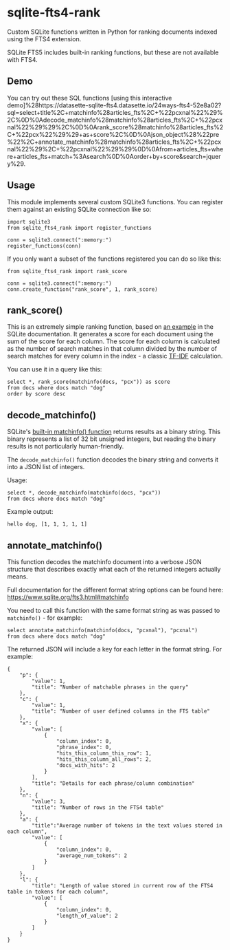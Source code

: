 # sqlite-fts4-rank

Custom SQLite functions written in Python for ranking documents indexed using the FTS4 extension.

SQLite FTS5 includes built-in ranking functions, but these are not available with FTS4.

## Demo

You can try out these SQL functions [using this interactive demo]%28https://datasette-sqlite-fts4.datasette.io/24ways-fts4-52e8a02?sql=select+title%2C+matchinfo%28articles_fts%2C+%22pcxnal%22%29%2C%0D%0Adecode_matchinfo%28matchinfo%28articles_fts%2C+%22pcxnal%22%29%29%2C%0D%0Arank_score%28matchinfo%28articles_fts%2C+%22pcx%22%29%29+as+score%2C%0D%0Ajson_object%28%22pre%22%2C+annotate_matchinfo%28matchinfo%28articles_fts%2C+%22pcxnal%22%29%2C+%22pcxnal%22%29%29%0D%0Afrom+articles_fts+where+articles_fts+match+%3Asearch%0D%0Aorder+by+score&search=jquery%29.

## Usage

This module implements several custom SQLite3 functions. You can register them against an existing SQLite connection like so:

    import sqlite3
    from sqlite_fts4_rank import register_functions

    conn = sqlite3.connect(":memory:")
    register_functions(conn)

If you only want a subset of the functions registered you can do so like this:

    from sqlite_fts4_rank import rank_score

    conn = sqlite3.connect(":memory:")
    conn.create_function("rank_score", 1, rank_score)

## rank_score()

This is an extremely simple ranking function, based on [an example](https://www.sqlite.org/fts3.html#appendix_a) in the SQLite documentation. It generates a score for each document using the sum of the score for each column. The score for each column is calculated as the number of search matches in that column divided by the number of search matches for every column in the index - a classic [TF-IDF](https://en.wikipedia.org/wiki/Tf%E2%80%93idf) calculation.

You can use it in a query like this:

    select *, rank_score(matchinfo(docs, "pcx")) as score
    from docs where docs match "dog"
    order by score desc

## decode_matchinfo()

SQLite's [built-in matchinfo() function](https://www.sqlite.org/fts3.html#matchinfo) returns results as a binary string. This binary represents a list of 32 bit unsigned integers, but reading the binary results is not particularly human-friendly.

The `decode_matchinfo()` function decodes the binary string and converts it into a JSON list of integers.

Usage:

    select *, decode_matchinfo(matchinfo(docs, "pcx"))
    from docs where docs match "dog"

Example output:

    hello dog, [1, 1, 1, 1, 1]

## annotate_matchinfo()

This function decodes the matchinfo document into a verbose JSON structure that describes exactly what each of the returned integers actually means.

Full documentation for the different format string options can be found here: https://www.sqlite.org/fts3.html#matchinfo

You need to call this function with the same format string as was passed to `matchinfo()` - for example:

    select annotate_matchinfo(matchinfo(docs, "pcxnal"), "pcxnal")
    from docs where docs match "dog"

The returned JSON will include a key for each letter in the format string. For example:

    {
        "p": {
            "value": 1,
            "title": "Number of matchable phrases in the query"
        },
        "c": {
            "value": 1,
            "title": "Number of user defined columns in the FTS table"
        },
        "x": {
            "value": [
                {
                    "column_index": 0,
                    "phrase_index": 0,
                    "hits_this_column_this_row": 1,
                    "hits_this_column_all_rows": 2,
                    "docs_with_hits": 2
                }
            ],
            "title": "Details for each phrase/column combination"
        },
        "n": {
            "value": 3,
            "title": "Number of rows in the FTS4 table"
        },
        "a": {
            "title":"Average number of tokens in the text values stored in each column",
            "value": [
                {
                    "column_index": 0,
                    "average_num_tokens": 2
                }
            ]
        },
        "l": {
            "title": "Length of value stored in current row of the FTS4 table in tokens for each column",
            "value": [
                {
                    "column_index": 0,
                    "length_of_value": 2
                }
            ]
        }
    }
